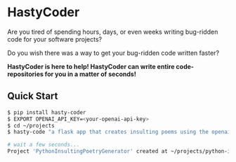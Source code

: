 # HastyCoder
Are you tired of spending hours, days, or even weeks writing bug-ridden code for your software projects? 

Do you wish there was a way to get your bug-ridden code written faster? 

**HastyCoder is here to help! HastyCoder can write entire code-repositories 
for you in a matter of seconds!**

## Quick Start
```bash
$ pip install hasty-coder
$ EXPORT OPENAI_API_KEY=<your-openai-api-key>
$ cd ~/projects
$ hasty-code "a flask app that creates insulting poems using the openai client library"

# wait a few seconds...
Project 'PythonInsultingPoetryGenerator' created at ~/projects/python-insulting-poetry-generator

```
